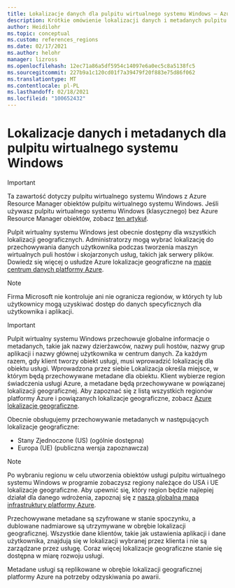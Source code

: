 ```yaml
---
title: Lokalizacje danych dla pulpitu wirtualnego systemu Windows — Azure
description: Krótkie omówienie lokalizacji danych i metadanych pulpitu wirtualnego systemu Windows.
author: Heidilohr
ms.topic: conceptual
ms.custom: references_regions
ms.date: 02/17/2021
ms.author: helohr
manager: lizross
ms.openlocfilehash: 12ec71a86a5df5954c14097e6a0ec5c8a5138fc5
ms.sourcegitcommit: 227b9a1c120cd01f7a39479f20f883e75d86f062
ms.translationtype: MT
ms.contentlocale: pl-PL
ms.lasthandoff: 02/18/2021
ms.locfileid: "100652432"
---
```

# <a name="data-and-metadata-locations-for-windows-virtual-desktop"></a>Lokalizacje danych i metadanych dla pulpitu wirtualnego systemu Windows

>[!IMPORTANT]
>Ta zawartość dotyczy pulpitu wirtualnego systemu Windows z Azure Resource Manager obiektów pulpitu wirtualnego systemu Windows. Jeśli używasz pulpitu wirtualnego systemu Windows (klasycznego) bez Azure Resource Manager obiektów, zobacz [ten artykuł](./virtual-desktop-fall-2019/data-locations-2019.md).

Pulpit wirtualny systemu Windows jest obecnie dostępny dla wszystkich lokalizacji geograficznych. Administratorzy mogą wybrać lokalizację do przechowywania danych użytkownika podczas tworzenia maszyn wirtualnych puli hostów i skojarzonych usług, takich jak serwery plików. Dowiedz się więcej o usłudze Azure lokalizacje geograficzne na [mapie centrum danych platformy Azure](https://azuredatacentermap.azurewebsites.net/).

>[!NOTE]
>Firma Microsoft nie kontroluje ani nie ogranicza regionów, w których ty lub użytkownicy mogą uzyskiwać dostęp do danych specyficznych dla użytkownika i aplikacji.

>[!IMPORTANT]
>Pulpit wirtualny systemu Windows przechowuje globalne informacje o metadanych, takie jak nazwy dzierżawców, nazwy puli hostów, nazwy grup aplikacji i nazwy głównej użytkownika w centrum danych. Za każdym razem, gdy klient tworzy obiekt usługi, musi wprowadzić lokalizację dla obiektu usługi. Wprowadzona przez siebie Lokalizacja określa miejsce, w którym będą przechowywane metadane dla obiektu. Klient wybierze region świadczenia usługi Azure, a metadane będą przechowywane w powiązanej lokalizacji geograficznej. Aby zapoznać się z listą wszystkich regionów platformy Azure i powiązanych lokalizacje geograficzne, zobacz [Azure lokalizacje geograficzne](https://azure.microsoft.com/global-infrastructure/geographies/).

Obecnie obsługujemy przechowywanie metadanych w następujących lokalizacje geograficzne:

- Stany Zjednoczone (US) (ogólnie dostępna)
- Europa (UE) (publiczna wersja zapoznawcza) 

>[!NOTE]
> Po wybraniu regionu w celu utworzenia obiektów usługi pulpitu wirtualnego systemu Windows w programie zobaczysz regiony należące do USA i UE lokalizacje geograficzne. Aby upewnić się, który region będzie najlepiej działał dla danego wdrożenia, zapoznaj się z [naszą globalną mapą infrastruktury platformy Azure](https://azure.microsoft.com/global-infrastructure/geographies/#geographies).

Przechowywane metadane są szyfrowane w stanie spoczynku, a dublowane nadmiarowe są utrzymywane w obrębie lokalizacji geograficznej. Wszystkie dane klientów, takie jak ustawienia aplikacji i dane użytkownika, znajdują się w lokalizacji wybranej przez klienta i nie są zarządzane przez usługę. Coraz więcej lokalizacje geograficzne stanie się dostępna w miarę rozwoju usługi.

Metadane usługi są replikowane w obrębie lokalizacji geograficznej platformy Azure na potrzeby odzyskiwania po awarii.